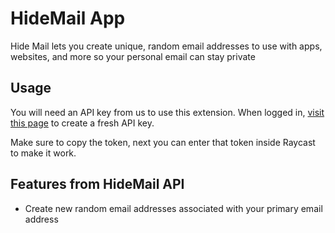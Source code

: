 # HideMail App

Hide Mail lets you create unique, random email addresses to use with apps, websites, and more so your personal email can stay private

## Usage

You will need an API key from us to use this extension.
When logged in, [visit this page](https://hidemail.app/user/api-tokens) to create a fresh API key.

Make sure to copy the token, next you can enter that token inside Raycast to make it work.

## Features from HideMail API

- Create new random email addresses associated with your primary email address
